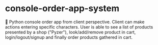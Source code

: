 # console-order-app-system
🛒 Python console order app from client perspective. 
Client can make actions entering specific characters. 
User is able to see a list of products presented by a shop ("Pyzer"), 
look/add/remove product in cart, login/logout/signup and finally order products gathered in cart.

